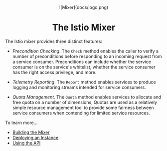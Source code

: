<center>
![Mixer](docs/logo.png)
<h1>The Istio Mixer</h1>
</center>

The Istio mixer provides three distinct features:

- *Precondition Checking*. The `Check` method enables
the caller to verify a number of preconditions before
responding to an incoming request from a service consumer.
Preconditions can include whether the service consumer
is on the service's whitelist, whether the service consumer
has the right access privilege, and more.

- *Telemetry Reporting*. The `Report` method enables services
to produce logging and monitoring streams intended for
service consumers.

- *Quota Management*. The `Quota` method enables services
to allocate and free quota on a number of dimensions, Quotas
are used as a relatively simple resource management tool to
provide some fairness between service consumers when contending
for limited service resources.

To learn more...

- [Building the Mixer](docs/building.md)
- [Deploying an Instance](docs/deploying.md)
- [Using the API](docs/api.md)